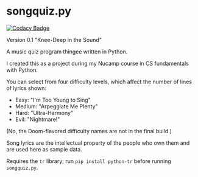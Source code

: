 # songquiz.py

[![Codacy Badge](https://app.codacy.com/project/badge/Grade/95403440bddf4ab4907a3fbb952b28c2)](https://www.codacy.com/gh/waellison/songquiz/dashboard?utm_source=github.com&amp;utm_medium=referral&amp;utm_content=waellison/songquiz&amp;utm_campaign=Badge_Grade)

Version 0.1 "Knee-Deep in the Sound"

A music quiz program thingee written in Python.

I created this as a project during my Nucamp course in CS fundamentals with Python.

You can select from four difficulty levels, which affect the number of lines of lyrics shown:

* Easy: "I'm Too Young to Sing"
* Medium: "Arpeggiate Me Plenty"
* Hard: "Ultra-Harmony"
* Evil: "Nightmare!"

(No, the Doom-flavored difficulty names are not in the final build.)

Song lyrics are the intellectual property of the people who own them and are used here as sample data.

Requires the `tr` library; run `pip install python-tr` before running `songquiz.py`.
